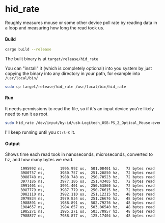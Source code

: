 # hid_rate

Roughly measures mouse or some other device poll rate by reading data in a
loop and measuring how long the read took us.

#### Build

```sh
cargo build --release
```

The built binary is at `target/release/hid_rate`

You can "install" it (which is completely optional) into you system by just
copying the binary into any directory in your path, for example into
`/usr/local/bin/`

```sh
sudo cp target/release/hid_rate /usr/local/bin/hid_rate
```

#### Run

It needs permissions to read the file, so if it's an input device you're
likely need to run it as root.

```sh
sudo hid_rate /dev/input/by-id/usb-Logitech_USB-PS_2_Optical_Mouse-event-mouse
```

I'll keep running until you `Ctrl-C` it.

#### Output

Shows time each read took in nanoseconds, microseconds, converted to hz,
and how many bytes we read.

```
       1995992 ns,       1995.992 us,  501.00401 hz,   72 bytes read
       3980757 ns,       3980.757 us,  251.20850 hz,   72 bytes read
       3988748 ns,       3988.748 us,  250.70523 hz,   72 bytes read
       3977186 ns,       3977.186 us,  251.43405 hz,   72 bytes read
       3991401 ns,       3991.401 us,  250.53860 hz,   72 bytes read
       3987779 ns,       3987.779 us,  250.76615 hz,   72 bytes read
       3982110 ns,       3982.110 us,  251.12315 hz,   48 bytes read
       3979834 ns,       3979.834 us,  251.26676 hz,   48 bytes read
       1988891 ns,       1988.891 us,  502.79276 hz,   48 bytes read
       1984657 ns,       1984.657 us,  503.86540 hz,   48 bytes read
       1985271 ns,       1985.271 us,  503.70957 hz,   48 bytes read
       7988877 ns,       7988.877 us,  125.17404 hz,   48 bytes read
```
